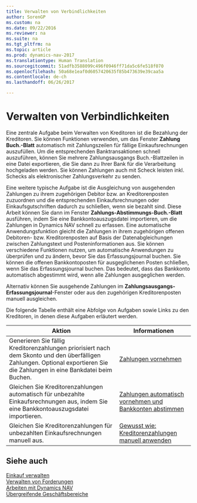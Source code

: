```yaml
---
title: Verwalten von Verbindlichkeiten
author: SorenGP
ms.custom: na
ms.date: 09/22/2016
ms.reviewer: na
ms.suite: na
ms.tgt_pltfrm: na
ms.topic: article
ms.prod: dynamics-nav-2017
ms.translationtype: Human Translation
ms.sourcegitcommit: 51adfb3588099c496f0946ff71da5c6fe518f070
ms.openlocfilehash: 50a68e1eaf0d6057420635f85b473639e39caa5a
ms.contentlocale: de-ch
ms.lasthandoff: 06/26/2017

---
```


# <a name="manage-payables"></a>Verwalten von Verbindlichkeiten
Eine zentrale Aufgabe beim Verwalten von Kreditoren ist die Bezahlung der Kreditoren. Sie können Funktionen verwenden, um das Fenster **Zahlung Buch.-Blatt** automatisch mit Zahlungszeilen für fällige Einkaufsrechnungen auszufüllen. Um die entsprechenden Banktransaktionen schnell auszuführen, können Sie mehrere Zahlungsausgangs Buch.-Blattzeilen in eine Datei exportieren, die Sie dann zu Ihrer Bank für die Verarbeitung hochgeladen werden. Sie können Zahlungen auch mit Scheck leisten inkl. Schecks als elektronischer Zahlungsverkehr zu senden.

Eine weitere typische Aufgabe ist die Ausgleichung von ausgehenden Zahlungen zu ihrem zugehörigen Debitor bzw. an Kreditorenposten zuzuordnen und die entsprechenden Einkaufsrechnungen oder Einkaufsgutschriften dadurch zu schließen, wenn sie bezahlt sind. Diese Arbeit können Sie dann im Fenster **Zahlungs-Abstimmungs-Buch.-Blatt** ausführen, indem Sie eine Bankkontoauszugsdatei importieren, um die Zahlungen in Dynamics NAV schnell zu erfassen. Eine automatische Anwendungsfunktion gleicht die Zahlungen in ihrem zugehörigen offenen Debitoren- bzw. Kreditorenposten auf Basis der Datenabgleichungen zwischen Zahlungstext und Posteninformationen aus. Sie können verschiedene Funktionen nutzen, um automatische Anwendungen zu überprüfen und zu ändern, bevor Sie das Erfassungsjournal buchen. Sie können die offenen Bankkontoposten für ausgeglichenen Posten schließen, wenn Sie das Erfassungsjournal buchen. Das bedeutet, dass das Bankkonto automatisch abgestimmt wird, wenn alle Zahlungen ausgeglichen werden.

Alternativ können Sie ausgehende Zahlungen im **Zahlungsausgangs-Erfassungsjournal**-Fenster oder aus den zugehörigen Kreditorenposten manuell ausgleichen.

Die folgende Tabelle enthält eine Abfolge von Aufgaben sowie Links zu den Kreditoren, in denen diese Aufgaben erläutert werden.

|Aktion |Informationen |
|---|----|
|Generieren Sie fällig Kreditorenzahlungen priorisiert nach dem Skonto und den überfälligen Zahlungen. Optional exportieren Sie die Zahlungen in eine Bankdatei beim Buchen.|[Zahlungen vornehmen](payables-make-payments.md)|
|Gleichen Sie Kreditorenzahlungen automatisch für unbezahlte Einkaufsrechnungen aus, indem Sie eine Bankkontoauszugsdatei importieren.|[Zahlungen automatisch vornehmen und Bankkonten abstimmen](receivables-apply-payments-auto-reconcile-bank-accounts.md)|
|Gleichen Sie Kreditorenzahlungen für unbezahlten Einkaufsrechnungen manuell aus.|[Gewusst wie: Kreditorenzahlungen manuell anwenden](payables-how-apply-purchase-transactions-manually.md)|

## <a name="see-also"></a>Siehe auch
[Einkauf verwalten](purchasing-manage-purchasing.md)  
[Verwalten von Forderungen](receivables-manage-receivables.md)  
[Arbeiten mit Dynamics NAV](ui-work-product.md)  
[Übergreifende Geschäftsbereiche](ui-across-business-areas.md)

